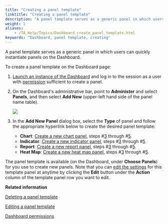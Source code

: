 ```yaml
--- 
title: "Creating a panel template"
linktitle: "Creating a panel template"
description: "A panel template serves as a generic panel in which users can quickly instantiate panels on the Dashboard."
weight: 1
aliases: 
    - /TA_Help/Topics/Dashboard_create_panel_template.html
keywords: "Dashboard, panel template, creating"
---
```


A panel template serves as a generic panel in which users can quickly instantiate panels on the Dashboard.

To create a panel template on the Dashboard page:

1.  [Launch an instance of the Dashboard](/user-guide/reporting-and-dashboard/dashboard/starting-the-dashboard/) and log in to the session as a user with [permission](/user-guide/reporting-and-dashboard/dashboard/dashboard-permissions) sufficient to create a panel.

2.  On the Dashboard's administrative bar, point to **Administer** and select **Panels**, and then select **Add New** \(upper-left hand side of the panel name table\).

    ![](/images/TA_Help/Images/Dashboard_administer_panels_add_new.png)

3.  In the **Add New Panel** dialog box, select the **Type** of panel and follow the appropriate hyperlink below to create the desired panel template:

    -   **Chart**: [Create a new chart panel](/user-guide/reporting-and-dashboard/dashboard/dashboard-panels/chart-settings/creating-a-new-chart-panel), steps \#[3](/user-guide/reporting-and-dashboard/dashboard/dashboard-panels/chart-settings/creating-a-new-chart-panel#step_ei37_di3l) through \#[5](/user-guide/reporting-and-dashboard/dashboard/dashboard-panels/chart-settings/creating-a-new-chart-panel#step_d893_83rh).
    -   **Indicator**: [Create a new indicator panel](/user-guide/reporting-and-dashboard/dashboard/dashboard-panels/indicator-settings/creating-a-new-indicator-panel), steps \#[3](/user-guide/reporting-and-dashboard/dashboard/dashboard-panels/indicator-settings/creating-a-new-indicator-panel#step_e7fd_d83k) through \#[5](/user-guide/reporting-and-dashboard/dashboard/dashboard-panels/indicator-settings/creating-a-new-indicator-panel#step_d83i_kre8).
    -   **Report**: [Create a new report panel](/user-guide/reporting-and-dashboard/dashboard/dashboard-panels/report-settings/creating-a-new-report-panel), steps \#[3](/user-guide/reporting-and-dashboard/dashboard/dashboard-panels/report-settings/creating-a-new-report-panel#step_pde7_cy3e) through \#[5](/user-guide/reporting-and-dashboard/dashboard/dashboard-panels/report-settings/creating-a-new-report-panel#step_fi89_4lf8).
    -   **Heat Map**: [Create a new heat map panel](/user-guide/reporting-and-dashboard/dashboard/dashboard-panels/heat-map-settings/creating-a-heat-map-panel), steps \#[3](/user-guide/reporting-and-dashboard/dashboard/dashboard-panels/heat-map-settings/creating-a-heat-map-panel#step_wue7_del3) through \#[5](/user-guide/reporting-and-dashboard/dashboard/dashboard-panels/heat-map-settings/creating-a-heat-map-panel#step_fje8_p389).

The panel template is available \(on the Dashboard, under **Choose Panels**\) for you use to create new panels. Note that you can [edit the settings](/user-guide/reporting-and-dashboard/dashboard/dashboard-panels/panel-templates/editing-a-panel-template) for this template panel at anytime by clicking the **Edit** button under the **Action** column of the template panel row you want to edit.



**Related information**  


[Deleting a panel template](/user-guide/reporting-and-dashboard/dashboard/dashboard-panels/panel-templates/deleting-a-panel-template)

[Editing a panel template](/user-guide/reporting-and-dashboard/dashboard/dashboard-panels/panel-templates/editing-a-panel-template)

[Dashboard permissions](/user-guide/reporting-and-dashboard/dashboard/dashboard-permissions)

